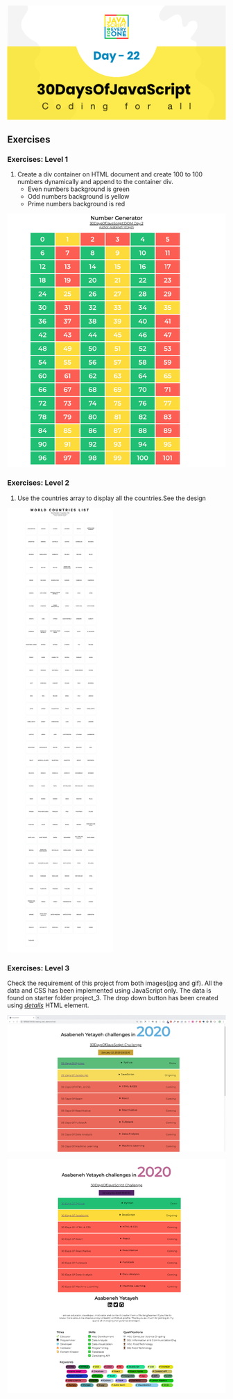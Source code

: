 
![day_1_1](https://github.com/Asabeneh/30-Days-Of-JavaScript/raw/master/images/banners/day_1_22.png)
## Exercises

### Exercises: Level 1

1. Create a div container on HTML document and create 100 to 100 numbers dynamically and append to the container div. 
   - Even numbers background is green
   - Odd numbers background is yellow
   - Prime numbers background is red

![Number Generator](https://raw.githubusercontent.com/Asabeneh/30-Days-Of-JavaScript/master/images/projects/dom_min_project_day_number_generators_2.1.png)

### Exercises: Level 2

1. Use the countries array to display all the countries.See the design

![World Countries List](https://raw.githubusercontent.com/Asabeneh/30-Days-Of-JavaScript/master/images/projects/dom_min_project_countries_aray_day_2.2.png)

### Exercises: Level 3

Check the requirement of this project from both images(jpg and gif). All the data and CSS has been implemented using JavaScript only. The data is found on starter folder project_3. The drop down button has been created using [*details*](https://www.w3schools.com/tags/tag_details.asp) HTML element.

![Challenge Information](https://raw.githubusercontent.com/Asabeneh/30-Days-Of-JavaScript/master/images/projects/dom_mini_project_challenge_info_day_2.3.gif)

![Challenge Information](https://raw.githubusercontent.com/Asabeneh/30-Days-Of-JavaScript/master/images/projects/dom_mini_project_challenge_info_day_2.3.png)